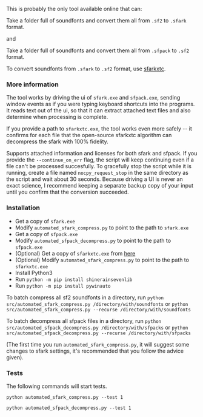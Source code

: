
This is probably the only tool available online that can:

Take a folder full of soundfonts and convert them all from `.sf2` to `.sfark` format.

and

Take a folder full of soundfonts and convert them all from `.sfpack` to `.sf2` format.

To convert soundfonts from `.sfark` to `.sf2` format, use [sfarkxtc](https://github.com/moltenform/sfarkxtc-windows).

### More information

The tool works by driving the ui of `sfark.exe` and `sfpack.exe`, sending window events as if you were typing keyboard shortcuts into the programs. It reads text out of the ui, so that it can extract attached text files and also determine when processing is complete.

If you provide a path to `sfarkxtc.exe`, the tool works even more safely -- it confirms for each file that the open-source sfarkxtc algorithm can decompress the sfark with 100% fidelity.

Supports attached information and licenses for both sfark and sfpack. If you provide the `--continue_on_err` flag, the script will keep continuing even if a file can't be processed succesfully. To gracefully stop the script while it is running, create a file named `nocpy_request_stop` in the same directory as the script and wait about 30 seconds. Because driving a UI is never an exact science, I recommend keeping a separate backup copy of your input until you confirm that the conversion succeeded. 

### Installation

* Get a copy of `sfark.exe`
* Modify `automated_sfark_compress.py` to point to the path to `sfark.exe`
* Get a copy of `sfpack.exe`
* Modify `automated_sfpack_decompress.py` to point to the path to `sfpack.exe`
* (Optional) Get a copy of `sfarkxtc.exe` from [here](https://github.com/moltenform/sfarkxtc-windows)
* (Optional) Modify `automated_sfark_compress.py` to point to the path to `sfarkxtc.exe`
* Install Python3
* Run `python -m pip install shinerainsevenlib`
* Run `python -m pip install pywinauto`

To batch compress all sf2 soundfonts in a directory, run
`python src/automated_sfark_compress.py /directory/with/soundfonts`
or
`python src/automated_sfark_compress.py --recurse /directory/with/soundfonts`

To batch decompress all sfpack files in a directory, run
`python src/automated_sfpack_decompress.py /directory/with/sfpacks`
or
`python src/automated_sfpack_decompress.py --recurse /directory/with/sfpacks`

(The first time you run `automated_sfark_compress.py`, it will suggest some changes to sfark settings, it's recommended that you follow the advice given).

### Tests

The following commands will start tests.

`python automated_sfark_compress.py --test 1`

`python automated_sfpack_decompress.py --test 1`

